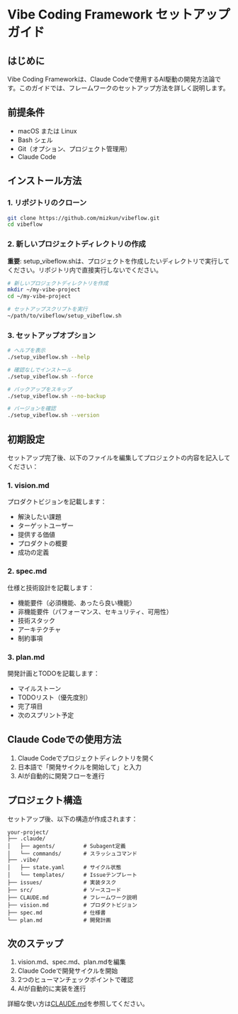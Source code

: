 # Vibe Coding Framework セットアップガイド

## はじめに

Vibe Coding Frameworkは、Claude Codeで使用するAI駆動の開発方法論です。このガイドでは、フレームワークのセットアップ方法を詳しく説明します。

## 前提条件

- macOS または Linux
- Bash シェル
- Git（オプション、プロジェクト管理用）
- Claude Code

## インストール方法

### 1. リポジトリのクローン

```bash
git clone https://github.com/mizkun/vibeflow.git
cd vibeflow
```

### 2. 新しいプロジェクトディレクトリの作成

**重要**: setup_vibeflow.shは、プロジェクトを作成したいディレクトリで実行してください。リポジトリ内で直接実行しないでください。

```bash
# 新しいプロジェクトディレクトリを作成
mkdir ~/my-vibe-project
cd ~/my-vibe-project

# セットアップスクリプトを実行
~/path/to/vibeflow/setup_vibeflow.sh
```

### 3. セットアップオプション

```bash
# ヘルプを表示
./setup_vibeflow.sh --help

# 確認なしでインストール
./setup_vibeflow.sh --force

# バックアップをスキップ
./setup_vibeflow.sh --no-backup

# バージョンを確認
./setup_vibeflow.sh --version
```

## 初期設定

セットアップ完了後、以下のファイルを編集してプロジェクトの内容を記入してください：

### 1. vision.md
プロダクトビジョンを記載します：
- 解決したい課題
- ターゲットユーザー
- 提供する価値
- プロダクトの概要
- 成功の定義

### 2. spec.md
仕様と技術設計を記載します：
- 機能要件（必須機能、あったら良い機能）
- 非機能要件（パフォーマンス、セキュリティ、可用性）
- 技術スタック
- アーキテクチャ
- 制約事項

### 3. plan.md
開発計画とTODOを記載します：
- マイルストーン
- TODOリスト（優先度別）
- 完了項目
- 次のスプリント予定

## Claude Codeでの使用方法

1. Claude Codeでプロジェクトディレクトリを開く
2. 日本語で「開発サイクルを開始して」と入力
3. AIが自動的に開発フローを進行

## プロジェクト構造

セットアップ後、以下の構造が作成されます：

```
your-project/
├── .claude/
│   ├── agents/         # Subagent定義
│   └── commands/       # スラッシュコマンド
├── .vibe/
│   ├── state.yaml      # サイクル状態
│   └── templates/      # Issueテンプレート
├── issues/             # 実装タスク
├── src/                # ソースコード
├── CLAUDE.md           # フレームワーク説明
├── vision.md           # プロダクトビジョン
├── spec.md             # 仕様書
└── plan.md             # 開発計画
```

## 次のステップ

1. vision.md、spec.md、plan.mdを編集
2. Claude Codeで開発サイクルを開始
3. 2つのヒューマンチェックポイントで確認
4. AIが自動的に実装を進行

詳細な使い方は[CLAUDE.md](../examples/todo-app/CLAUDE.md)を参照してください。